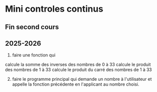 # Mini controles continus
## Fin second cours
## 2025-2026

1. faire une fonction qui 

calcule la somme des inverses des nombres de 0 à 33
calcule le produit des nombres de 1 à 33
calcule le produit du carré des nombres de 1 à 33

2. faire le programme principal qui demande un nombre à l'utilisateur
et appelle la fonction précédente en l'applicant au nombre choisi.

